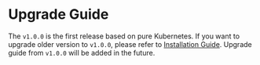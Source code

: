# Upgrade Guide

The `v1.0.0` is the first release based on pure Kubernetes. If you want to upgrade older version to `v1.0.0`, please refer to [Installation Guide](./installation-guide.md). Upgrade guide from `v1.0.0` will be added in the future.